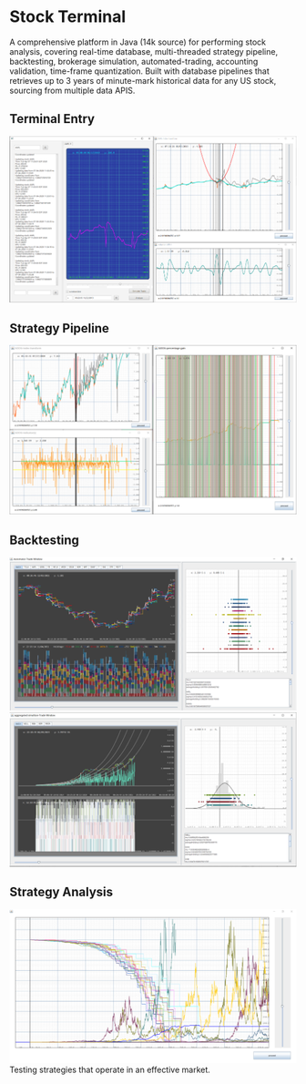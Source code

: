 # Stock Terminal
A comprehensive platform in Java (14k source) for performing stock analysis, covering real-time database, multi-threaded strategy pipeline, backtesting, brokerage simulation, automated-trading, accounting validation, time-frame quantization. Built with database pipelines that retrieves up to 3 years of minute-mark historical data for any US stock, sourcing from multiple data APIS.

## Terminal Entry
![imgs/entry.png](imgs/Entry.png)
## Strategy Pipeline
![imgs/pipeline.png](imgs/Pipeline.png)
## Backtesting
![imgs/backtest1.png](imgs/Backtest1.png)
![imgs/backtest2.png](imgs/Backtest2.png)
## Strategy Analysis
![imgs/strategy.png](imgs/Strategy.png)
Testing strategies that operate in an effective market.
